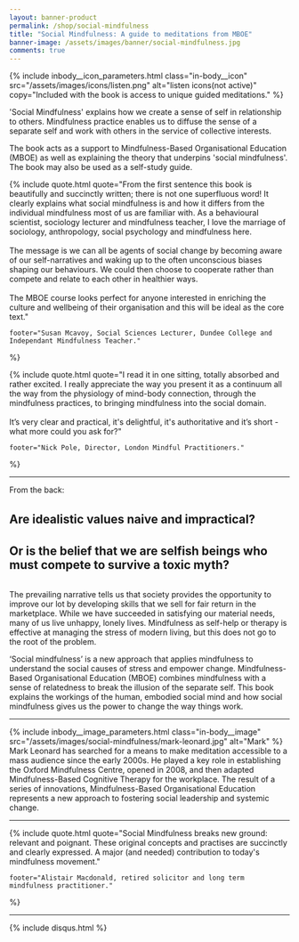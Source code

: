 ```yaml
---
layout: banner-product
permalink: /shop/social-mindfulness
title: "Social Mindfulness: A guide to meditations from MBOE"
banner-image: /assets/images/banner/social-mindfulness.jpg
comments: true
---
```


{% include inbody__icon_parameters.html 
	class="in-body__icon"
	src="/assets/images/icons/listen.png"
	alt="listen icons(not active)"
	copy="Included with the book is access to unique guided meditations."
%}


'Social Mindfulness' explains how we create a sense of self in relationship to others. Mindfulness practice enables us to diffuse the sense of a separate self and work with others in the service of collective interests.

The book acts as a support to Mindfulness-Based Organisational Education (MBOE) as well as explaining the theory that underpins 'social mindfulness'. The book may also be used as a self-study guide.


{% include quote.html
	quote="From the first sentence this book is beautifully and succinctly written; there is not one superfluous word!  It clearly explains what social mindfulness is and how it differs from the individual mindfulness most of us are familiar with. As a behavioural scientist, sociology lecturer and mindfulness teacher, I love the marriage of sociology, anthropology, social psychology and mindfulness here.  <br><br>
	The message is we can all be agents of social change by becoming aware of our self-narratives and waking up to the often unconscious biases shaping our behaviours.  We could then choose to cooperate rather than compete and relate to each other in healthier ways. <br><br>
	The MBOE course looks perfect for anyone interested in enriching the culture and wellbeing of their organisation and this will be ideal as the core text."
	
	footer="Susan Mcavoy, Social Sciences Lecturer, Dundee College and Independant Mindfulness Teacher."
%}


{% include quote.html
	quote="I read it in one sitting, totally absorbed and rather excited. I really appreciate the way you present it as a continuum all the way from the physiology of mind-body connection, through the mindfulness practices, to bringing mindfulness into the social domain.<br><br>
	It’s very clear and practical, it's delightful, it's authoritative and it’s short - what more could you ask for?"
	
	footer="Nick Pole, Director, London Mindful Practitioners."
%}

---

From the back:

<h2 style = "margin: 32px 0">Are idealistic values naive and impractical?</h2> 

<h2 style = "margin: 32px 0">Or is the belief that we are selfish beings who must compete to survive a toxic myth?</h2> 

The prevailing narrative tells us that society provides the opportunity to improve our lot by developing skills that we sell for fair return in the marketplace. While we have succeeded in satisfying our material needs, many of us live unhappy, lonely lives. Mindfulness as self-help or therapy is effective at managing the stress of modern living, but this does not go to the root of the problem. 

‘Social mindfulness’ is a new approach that applies mindfulness to understand the social causes of stress and empower change. Mindfulness-Based Organisational Education (MBOE) combines mindfulness with a sense of relatedness to break the illusion of the separate self. This book explains the workings of the human, embodied social mind and how social mindfulness gives us the power to change the way things work.

---

{% include inbody__image_parameters.html 
	class="in-body__image"
	src="/assets/images/social-mindfulness/mark-leonard.jpg"
	alt="Mark"
%} Mark Leonard has searched for a means to make meditation accessible to a mass audience since the early 2000s. He played a key role in establishing the Oxford Mindfulness Centre, opened in 2008, and then adapted Mindfulness-Based Cognitive Therapy for the workplace. The result of a series of innovations, Mindfulness-Based Organisational Education represents a new approach to fostering social leadership and systemic change.

---

{% include quote.html
	quote="Social Mindfulness breaks new ground: relevant and poignant. These original concepts and practises are succinctly and clearly expressed. A major (and needed) contribution to today's mindfulness movement."
	
	footer="Alistair Macdonald, retired solicitor and long term mindfulness practitioner."
%}

---


{% include disqus.html %}